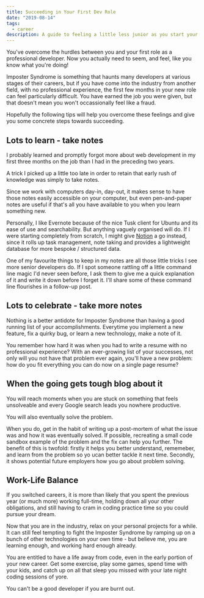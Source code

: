 ```yaml
---
title: Succeeding in Your First Dev Role
date: "2019-08-14"
tags:
  - career
description: A guide to feeling a little less junior as you start your software engineering career, from a high school English teacher turned Lead Software Engineer.
---
```


You've overcome the hurdles between you and your first role as a professional developer. Now you actually need to seem, and feel, like you know what you're doing!

Imposter Syndrome is something that haunts many developers at various stages of their careers, but if you have come into the industry from another field, with no professional experience, the first few months in your new role can feel particularly difficult. You have earned the job you were given, but that doesn't mean you won't occassionally feel like a fraud.

Hopefully the following tips will help you overcome these feelings and give you some concrete steps towards succeeding.

## Lots to learn - take notes

I probably learned and promptly forgot more about web development in my first three months on the job than I had in the preceding two years.

A trick I picked up a little too late in order to retain that early rush of knowledge was simply to take notes.

Since we work with computers day-in, day-out, it makes sense to have those notes easily accessible on your computer, but even pen-and-paper notes are useful if that's all you have available to you when you learn something new.

Personally, I like Evernote because of the nice Tusk client for Ubuntu and its ease of use and searchability. But anything vaguely organised will do. If I were starting completely from scratch, I might give [Notion](https://notion.so) a go instead, since it rolls up task management, note taking and provides a lightweight database for more bespoke / structured data.

One of my favourite things to keep in my notes are all those little tricks I see more senior developers do. If I spot someone rattling off a little command line magic I'd never seen before, I ask them to give me a quick explanation of it and write it down before I forget it. I'll share some of these command line flourishes in a follow-up post.

## Lots to celebrate - take more notes

Nothing is a better antidote for Imposter Syndrome than having a good running list of your accomplishments. Everytime you implement a new feature, fix a quirky bug, or learn a new technology, make a note of it.

You remember how hard it was when you had to write a resume with no professional experience? With an ever-growing list of your successes, not only will you not have that problem ever again, you'll have a new problem: how do you fit everything you can do now on a single page resume?

## When the going gets tough blog about it

You will reach moments when you are stuck on something that feels unsolveable and every Google search leads you nowhere productive.

You will also eventually solve the problem.

When you do, get in the habit of writing up a post-mortem of what the issue was and how it was eventually solved. If possible, recreating a small code sandbox example of the problem and the fix can help you further. The benefit of this is twofold: firstly it helps you better understand, rememeber, and learn from the problem so yo ucan better tackle it next time. Secondly, it shows potential future employers how you go about problem solving.

## Work-Life Balance

If you switched careers, it is more than likely that you spent the previous year (or much more) working full-time, holding down all your other obligations, and still having to cram in coding practice time so you could pursue your dream.

Now that you are in the industry, relax on your personal projects for a while. It can still feel tempting to fight the Imposter Syndrome by ramping up on a bunch of other technologies on your own time - but believe me, you are learning enough, and working hard enough already.

You are entitled to have a life away from code, even in the early portion of your new career. Get some exercise, play some games, spend time with your kids, and catch up on all that sleep you missed with your late night coding sessions of yore.

You can't be a good developer if you are burnt out.
